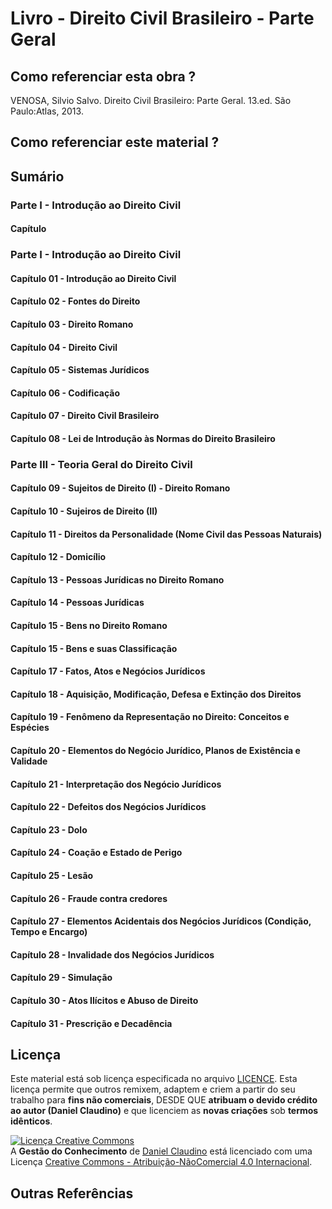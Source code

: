 # Livro - Direito Civil Brasileiro - Parte Geral

## Como referenciar esta obra ?

VENOSA, Silvio Salvo. Direito Civil Brasileiro: Parte Geral. 13.ed. São Paulo:Atlas, 2013.

## Como referenciar este material ?

## Sumário

### Parte I - Introdução ao Direito Civil

#### Capítulo 

### Parte I - Introdução ao Direito Civil

#### Capítulo 01 - Introdução ao Direito Civil
#### Capítulo 02 - Fontes do Direito
#### Capítulo 03 - Direito Romano
#### Capítulo 04 - Direito Civil
#### Capítulo 05 - Sistemas Jurídicos
#### Capítulo 06 - Codificação
#### Capítulo 07 - Direito Civil Brasileiro
#### Capítulo 08 - Lei de Introdução às Normas do Direito Brasileiro

### Parte III - Teoria Geral do Direito Civil

#### Capítulo 09 - Sujeitos de Direito (I) - Direito Romano
#### Capítulo 10 - Sujeiros de Direito (II)
#### Capítulo 11 - Direitos da Personalidade (Nome Civil das Pessoas Naturais)
#### Capítulo 12 - Domicílio
#### Capítulo 13 - Pessoas Jurídicas no Direito Romano
#### Capítulo 14 - Pessoas Jurídicas
#### Capítulo 15 - Bens no Direito Romano
#### Capítulo 15 - Bens e suas Classificação
#### Capítulo 17 - Fatos, Atos e Negócios Jurídicos
#### Capítulo 18 - Aquisição, Modificação, Defesa e Extinção dos Direitos
#### Capítulo 19 - Fenômeno da Representação no Direito: Conceitos e Espécies
#### Capítulo 20 - Elementos do Negócio Jurídico, Planos de Existência e Validade
#### Capítulo 21 - Interpretação dos Negócio Jurídicos
#### Capítulo 22 - Defeitos dos Negócios Jurídicos
#### Capítulo 23 - Dolo
#### Capítulo 24 - Coação e Estado de Perigo
#### Capítulo 25 - Lesão
#### Capítulo 26 - Fraude contra credores
#### Capítulo 27 - Elementos Acidentais dos Negócios Jurídicos (Condição, Tempo e Encargo)
#### Capítulo 28 - Invalidade dos Negócios Jurídicos
#### Capítulo 29 - Simulação
#### Capítulo 30 - Atos Ilícitos e Abuso de Direito
#### Capítulo 31 - Prescrição e Decadência

## Licença

Este material está sob licença especificada no arquivo [LICENCE](../LICENSE). Esta licença permite que outros remixem, adaptem e criem a partir do seu trabalho para **fins não comerciais**, DESDE QUE **atribuam o devido crédito ao autor (Daniel Claudino)** e que licenciem as **novas criações** sob **termos idênticos**.

<a rel="license" href="http://creativecommons.org/licenses/by-nc/4.0/"><img alt="Licença Creative Commons" style="border-width:0" src="https://i.creativecommons.org/l/by-nc/4.0/88x31.png" /></a><br /><span xmlns:dct="http://purl.org/dc/terms/" href="http://purl.org/dc/dcmitype/Text" property="dct:title" rel="dct:type">A <b>Gestão do Conhecimento</b></span> de <a xmlns:cc="http://creativecommons.org/ns#" href="https://github.com/dnlclaudino/gestao-do-conhecimento" property="cc:attributionName" rel="cc:attributionURL">Daniel Claudino</a> está licenciado com uma Licença <a rel="license" href="http://creativecommons.org/licenses/by-nc/4.0/">Creative Commons - Atribuição-NãoComercial 4.0 Internacional</a>.

## Outras Referências
